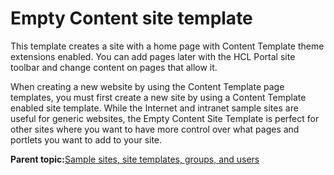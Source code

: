 # Empty Content site template 

This template creates a site with a home page with Content Template theme extensions enabled. You can add pages later with the HCL Portal site toolbar and change content on pages that allow it.

When creating a new website by using the Content Template page templates, you must first create a new site by using a Content Template enabled site template. While the Internet and intranet sample sites are useful for generic websites, the Empty Content Site Template is perfect for other sites where you want to have more control over what pages and portlets you want to add to your site.

**Parent topic:**[Sample sites, site templates, groups, and users ](../ctc/ctc-assets-sample-sites.md)

